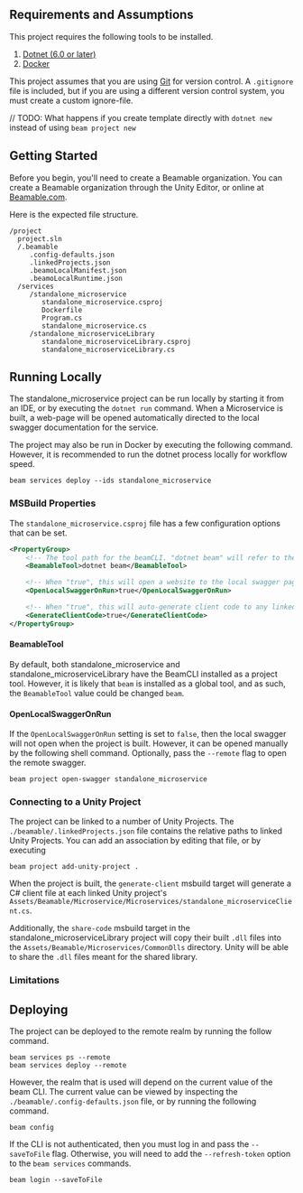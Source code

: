 ## Requirements and Assumptions
This project requires the following tools to be installed.
1. [Dotnet (6.0 or later)](https://dotnet.microsoft.com/en-us/download)
2. [Docker](https://www.docker.com/products/docker-desktop/)

This project assumes that you are using [Git](https://git-scm.com/) for version control. 
A `.gitignore` file is included, but if you are using a different version control system, you 
must create a custom ignore-file.

// TODO: What happens if you create template directly with `dotnet new` instead of using `beam project new`


## Getting Started
Before you begin, you'll need to create a Beamable organization.
You can create a Beamable organization through the Unity Editor, or online at [Beamable.com](https://beta-portal.beamable.com/signup/registration/).

Here is the expected file structure.
```
/project
  project.sln
  /.beamable
     .config-defaults.json
     .linkedProjects.json
     .beamoLocalManifest.json
     .beamoLocalRuntime.json
  /services
     /standalone_microservice
        standalone_microservice.csproj
        Dockerfile
        Program.cs
        standalone_microservice.cs
     /standalone_microserviceLibrary
        standalone_microserviceLibrary.csproj
        standalone_microserviceLibrary.cs
```

## Running Locally
The standalone_microservice project can be run locally by starting it from an IDE, or by executing the `dotnet run` command.
When a Microservice is built, a web-page will be opened automatically directed to the local swagger documentation for the service.

The project may also be run in Docker by executing the following command. However, it is recommended to 
run the dotnet process locally for workflow speed. 
```shell
beam services deploy --ids standalone_microservice
```

### MSBuild Properties
The `standalone_microservice.csproj` file has a few configuration options that can be set.
```xml
<PropertyGroup>
    <!-- The tool path for the beamCLI. "dotnet beam" will refer to the local project tool, and "beam" would install to a globally installed tool -->
    <BeamableTool>dotnet beam</BeamableTool>

    <!-- When "true", this will open a website to the local swagger page for the running service -->
    <OpenLocalSwaggerOnRun>true</OpenLocalSwaggerOnRun>

    <!-- When "true", this will auto-generate client code to any linked unity projects -->
    <GenerateClientCode>true</GenerateClientCode>
</PropertyGroup>
```

#### BeamableTool
By default, both standalone_microservice and standalone_microserviceLibrary have the BeamCLI installed as a project tool. 
However, it is likely that `beam` is installed as a global tool, and as such, the `BeamableTool` value
could be changed `beam`. 

#### OpenLocalSwaggerOnRun
If the `OpenLocalSwaggerOnRun` setting is set to `false`, then the local swagger will not open when the project is
built. However, it can be opened manually by the following shell command. Optionally, pass the `--remote` flag to open the
remote swagger. 
```shell
beam project open-swagger standalone_microservice
```

### Connecting to a Unity Project
The project can be linked to a number of Unity Projects. The `./beamable/.linkedProjects.json` file 
contains the relative paths to linked Unity Projects. You can add an association by editing that file, 
or by executing
```shell
beam project add-unity-project .
```

When the project is built, the `generate-client` msbuild target will generate a C# client file
at each linked Unity project's `Assets/Beamable/Microservice/Microservices/standalone_microserviceClient.cs`. 

Additionally, the `share-code` msbuild target in the standalone_microserviceLibrary project will copy their
built `.dll` files into the `Assets/Beamable/Microservices/CommonDlls` directory. Unity will be able
to share the `.dll` files meant for the shared library. 

### Limitations

## Deploying
The project can be deployed to the remote realm by running the follow command. 
```shell
beam services ps --remote
beam services deploy --remote
```

However, the realm that is used will depend on the current value of the beam CLI. The current value
can be viewed by inspecting the `./beamable/.config-defaults.json` file, or by running the following
command.
```shell
beam config
```

If the CLI is not authenticated, then you must log in and pass the `--saveToFile` flag. Otherwise, 
you will need to add the `--refresh-token` option to the `beam services` commands. 
```shell
beam login --saveToFile
```